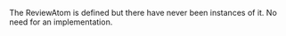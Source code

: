 The ReviewAtom is defined but there have never been instances of it. No need for an implementation.
